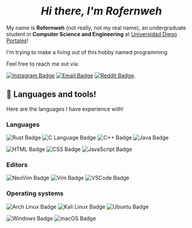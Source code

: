 



<h1 align="center"><i>Hi there, I'm Rofernweh</i></h1>

My name is **Rofernweh** (not really, not my real name), an undergraduate student in **Computer Science and Engineering** at [Universidad Diego Portales](https://www.udp.cl/)!

I'm trying to make a living out of this hobby named programming

Feel free to reach me out via:

[![Instagram Badge](https://img.shields.io/badge/-Instagram-E4405F?style=flat-square&logo=instagram&logoColor=white)](https://www.instagram.com/rofernweh/)
[![Email Badge](https://img.shields.io/badge/-Email-EA4335?style=flat-square&logo=Gmail&logoColor=white)](mailto:rofernweh@gmail.com)
[![Reddit Badge](https://img.shields.io/badge/-Reddit-FF4500?style=flat-square&logo=Reddit&logoColor=white)](https://www.reddit.com/user/rofernweeh).
## :toolbox: Languages and tools!
Here are the languages I have experience with!

### Languages
![Rust Badge](https://img.shields.io/badge/-Rust-red?style=for-the-badge&logo=Rust&logoColor=white)
![C Language Badge](https://img.shields.io/badge/-C_language-A8B9CC?style=for-the-badge&logo=C&logoColor=black)
![C++ Badge](https://img.shields.io/badge/-C++-00599C?style=for-the-badge&logo=C%2B%2B&logoColor=white)
![Java Badge](https://img.shields.io/badge/-Java-007396?style=for-the-badge&logo=Java&logoColor=white)

![HTML Badge](https://img.shields.io/badge/-HTML-E34F26?style=for-the-badge&logo=HTML5&logoColor=white)
![CSS Badge](https://img.shields.io/badge/-CSS-1572B6?style=for-the-badge&logo=CSS3&logoColor=white)
![JavaScript Badge](https://img.shields.io/badge/-JavaScript-F7DF1E?style=for-the-badge&logo=JavaScript&logoColor=black)
### Editors
![NeoVim Badge](https://img.shields.io/badge/-NeoVim-57A143?style=for-the-badge&logo=NeoVim&logoColor=white)
![Vim Badge](https://img.shields.io/badge/-Vim-019733?style=for-the-badge&logo=Vim&logoColor=white)
![VSCode Badge](https://img.shields.io/badge/-VSCode-007ACC?style=for-the-badge&logo=Visual+Studio+Code&logoColor=white)
### Operating systems
![Arch Linux Badge](https://img.shields.io/badge/-Arch_Linux-1793D1?style=for-the-badge&logo=Arch+Linux&logoColor=white)
![Kali Linux Badge](https://img.shields.io/badge/-Kali_Linux-557C94?style=for-the-badge&logo=Kali+Linux&logoColor=white)
![Ubuntu Badge](https://img.shields.io/badge/-Ubuntu-E95420?style=for-the-badge&logo=Ubuntu&logoColor=white)

![Windows Badge](https://img.shields.io/badge/-Windows-0078D6?style=for-the-badge&logo=Windows&logoColor=white)
![macOS Badge](https://img.shields.io/badge/-macOS-black?style=for-the-badge&logo=Apple&logoColor=white)

